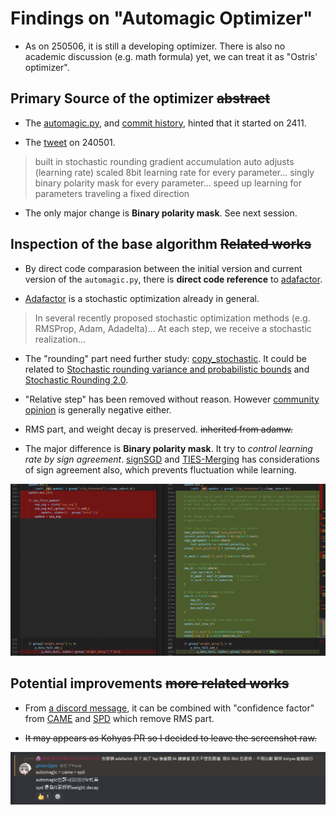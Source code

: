 # Findings on "Automagic Optimizer" #

- As on 250506, it is still a developing optimizer. There is also no academic discussion (e.g. math formula) yet, we can treat it as "Ostris' optimizer".

## Primary Source of the optimizer ~~abstract~~ ##

- The [automagic.py](https://github.com/ostris/ai-toolkit/blob/main/toolkit/optimizers/automagic.py), and [commit history](https://github.com/ostris/ai-toolkit/commits/main/toolkit/optimizers/automagic.py), hinted that it started on 2411.

- The [tweet](https://x.com/ostrisai/status/1917679501909057777) on 240501.

> built in stochastic rounding
> gradient accumulation
> auto adjusts (learning rate)
> scaled 8bit learning rate for every parameter... singly
> binary polarity mask for every parameter... speed up learning for parameters traveling a fixed direction

- The only major change is **Binary polarity mask**. See next session.

## Inspection of the base algorithm ~~Related works~~ ##

- By direct code comparasion between the initial version and current version of the `automagic.py`, there is **direct code reference** to [adafactor](https://arxiv.org/abs/1804.04235).

- [Adafactor](https://paperswithcode.com/method/adafactor) is a stochastic optimization already in general.

> In several recently proposed stochastic optimization methods (e.g. RMSProp, Adam, Adadelta)...
> At each step, we receive a stochastic realization...

- The "rounding" part need further study: [copy_stochastic](https://github.com/ostris/ai-toolkit/blob/main/toolkit/optimizers/optimizer_utils.py#L117). It could be related to [Stochastic rounding variance and probabilistic bounds](https://arxiv.org/abs/2207.10321) and [Stochastic Rounding 2.0](https://arxiv.org/abs/2410.10517v1).

- "Relative step" has been removed without reason. However [community opinion](https://www.reddit.com/r/StableDiffusion/comments/1cyxvjh/lora_training_prodigy_or_adafactor_learning_rate/?rdt=45965) is generally negative either.

- RMS part, and weight decay is preserved. ~~inherited from adamw.~~

- The major difference is  **Binary polarity mask**. It try to *control learning rate by sign agreement*. [signSGD](https://arxiv.org/abs/1802.04434) and [TIES-Merging](https://arxiv.org/abs/2306.01708) has considerations of sign agreement also, which prevents fluctuation while learning. 

![25050601.jpg](./img/25050601.jpg)

## Potential improvements ~~more related works~~ ##

- From [a discord message](https://discord.com/channels/1077423770106597386/1093732075355525331/1368812620496506910), it can be combined with "confidence factor" from [CAME](https://arxiv.org/abs/2307.02047) and [SPD](https://arxiv.org/abs/2411.01713) which remove RMS part.

- ~~It may appears as Kohyas PR so I decided to leave the screenshot raw.~~

![25050602.jpg](./img/25050602.jpg)
